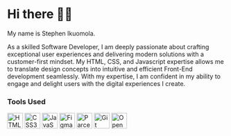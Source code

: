 # Hi there 👋🏽

My name is Stephen Ikuomola.


As a skilled Software Developer, I am deeply passionate about crafting exceptional user experiences and delivering modern solutions with a customer-first mindset. My HTML, CSS, and Javascript expertise allows me to translate design concepts into intuitive and efficient Front-End development seamlessly. With my expertise, I am confident in my ability to engage and delight users with the digital experiences I create.


### Tools Used
<p align="left">
   <a href="https://developer.mozilla.org/en-US/docs/Glossary/HTML5" target="_blank" rel="noreferrer"><img src="https://raw.githubusercontent.com/danielcranney/readme-generator/main/public/icons/skills/html5-colored.svg" width="36" height="36" alt="HTML5" /></a>
   <a href="https://www.w3.org/TR/CSS/#css" target="_blank" rel="noreferrer"><img src="https://raw.githubusercontent.com/danielcranney/readme-generator/main/public/icons/skills/css3-colored.svg" width="36" height="36" alt="CSS3" /></a>
   <a href="https://developer.mozilla.org/en-US/docs/Web/JavaScript" target="_blank" rel="noreferrer"><img src="https://raw.githubusercontent.com/danielcranney/readme-generator/main/public/icons/skills/javascript-colored.svg" width="36" height="36" alt="JavaScript" /></a>
  <a href="https://www.figma.com/" target="_blank" rel="noreferrer"><img src="https://raw.githubusercontent.com/danielcranney/readme-generator/main/public/icons/skills/figma-colored.svg" width="36" height="36" alt="Figma" /></a>
   <a href="https://parceljs.org/" target="_blank" rel="noreferrer"><img src="https://th.bing.com/th/id/R.c613db08794e6ae839efc78493233012?rik=Nyozti99KAALWw&pid=ImgRaw&r=0" width="36" height="36" alt="Parcel" /></a>
   <a href="https://git-scm.com/" target="_blank" rel="noreferrer"><img src="https://raw.githubusercontent.com/danielcranney/readme-generator/main/public/icons/skills/git-colored.svg" width="36" height="36" alt="Git"/></a>
   <a href="https://open-props.style/" target="_blank" rel="noreferrer"><img src="https://th.bing.com/th/id/R.e867b070234563d05af0f088e2ad3038?rik=6txz8e2gabb6ZQ&pid=ImgRaw&r=0" width="36" height="36" alt ="Open Props"/></a>
</p>



